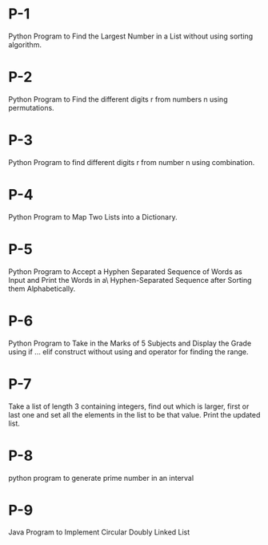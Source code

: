 # P-1
Python Program to Find the Largest Number in a List without using sorting algorithm.

# P-2
Python Program to Find the different digits r from numbers n using permutations.

# P-3
Python Program to find different digits r from number n using combination.

# P-4
Python Program to Map Two Lists into a Dictionary.

# P-5
Python Program to Accept a Hyphen Separated Sequence of Words as Input and Print the Words in a\ Hyphen-Separated Sequence after Sorting them Alphabetically.

# P-6
Python Program to Take in the Marks of 5 Subjects and Display the Grade using if ...
elif construct without using and operator for finding the range.

# P-7
Take a list of length 3 containing integers, find out which is larger, first or last one and set all the elements in the list to be that value. Print the updated list.

# P-8
python program to generate prime number in an interval

# P-9
Java Program to Implement Circular Doubly Linked List


